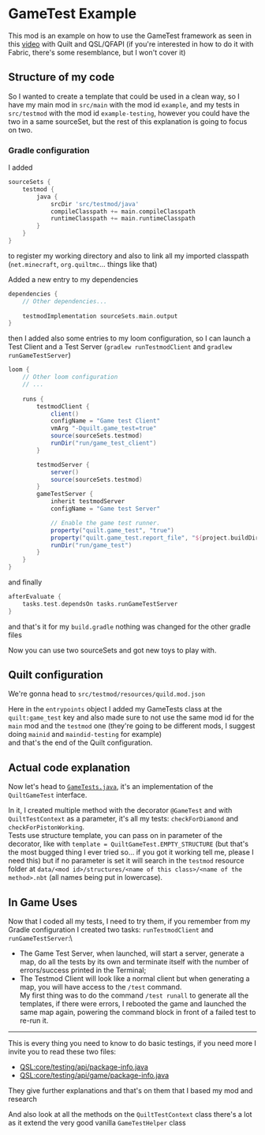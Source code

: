 # GameTest Example

This mod is an example on how to use the GameTest framework as seen in this [video](https://youtu.be/vXaWOJTCYNg) with Quilt and QSL/QFAPI (if you're interested in how to do it with Fabric, there's some resemblance, but I won't cover it)

## Structure of my code

So I wanted to create a template that could be used in a clean way, so I have my main mod in `src/main` with the mod id `example`, and my tests in `src/testmod` with the mod id `example-testing`,
however you could have the two in a same sourceSet, but the rest of this explanation is going to focus on two.

### Gradle configuration

I added 
```groovy
sourceSets {
    testmod {
        java {
            srcDir 'src/testmod/java'
            compileClasspath += main.compileClasspath
            runtimeClasspath += main.runtimeClasspath
        }
    }
}
```
to register my working directory and also to link all my imported classpath (`net.minecraft`, `org.quiltmc`... things like that)

Added a new entry to my dependencies
```groovy
dependencies {
    // Other dependencies...
    
    testmodImplementation sourceSets.main.output
}
```

then I added also some entries to my loom configuration, so I can launch a Test Client and a Test Server (`gradlew runTestmodClient` and `gradlew runGameTestServer`)

```groovy
loom {
    // Other loom configuration
    // ...
    
    runs {
        testmodClient {
            client()
            configName = "Game test Client"
            vmArg "-Dquilt.game_test=true"
            source(sourceSets.testmod)
            runDir("run/game_test_client")
        }

        testmodServer {
            server()
            source(sourceSets.testmod)
        }
        gameTestServer {
            inherit testmodServer
            configName = "Game test Server"

            // Enable the game test runner.
            property("quilt.game_test", "true")
            property("quilt.game_test.report_file", "${project.buildDir}/game_test/report.xml")
            runDir("run/game_test")
        }
    }
}
```

and finally 
```groovy
afterEvaluate {
    tasks.test.dependsOn tasks.runGameTestServer
}
```
and that's it for my `build.gradle` nothing was changed for the other gradle files

Now you can use two sourceSets and got new toys to play with.

## Quilt configuration

We're gonna head to `src/testmod/resources/quild.mod.json`

Here in the `entrypoints` object I added my GameTests class at the `quilt:game_test` key and also made sure to not use the same mod id for the `main` mod and the `testmod` one 
(they're going to be different mods, I suggest doing `mainid` and `maindid-testing` for example)\
and that's the end of the Quilt configuration.

## Actual code explanation

Now let's head to [`GameTests.java`](/src/testmod/java/dev/renoux/example/GameTests.java), it's an implementation of the `QuiltGameTest` interface.

In it, I created multiple method with the decorator `@GameTest` and with `QuiltTestContext` as a parameter, it's all my tests: `checkForDiamond` and `checkForPistonWorking`.\
Tests use structure template, you can pass on in parameter of the decorator, like with `template = QuiltGameTest.EMPTY_STRUCTURE` (but that's the most bugged thing I ever tried so... if you got it working tell me, please I need this) 
but if no parameter is set it will search in the `testmod` resource folder at `data/<mod id>/structures/<name of this class>/<name of the method>.nbt` (all names being put in lowercase).

## In Game Uses

Now that I coded all my tests, I need to try them, if you remember from my Gradle configuration I created two tasks: `runTestmodClient` and `runGameTestServer`:\
- The Game Test Server, when launched, will start a server, generate a map, do all the tests by its own and terminate itself with the number of errors/success printed in the Terminal;
- The Testmod Client will look like a normal client but when generating a map, you will have access to the `/test` command.\
My first thing was to do the command `/test runall` to generate all the templates, if there were errors, I rebooted the game and launched the same map again,
powering the command block in front of a failed test to re-run it.

---
This is every thing you need to know to do basic testings, if you need more I invite you to read these two files: 
- [QSL:core/testing/api/package-info.java](https://github.com/QuiltMC/quilt-standard-libraries/blob/1.20/library/core/testing/src/main/java/org/quiltmc/qsl/testing/api/package-info.java) 
- [QSL:core/testing/api/game/package-info.java](https://github.com/QuiltMC/quilt-standard-libraries/blob/1.20/library/core/testing/src/main/java/org/quiltmc/qsl/testing/api/game/package-info.java)

They give further explanations and that's on them that I based my mod and research

And also look at all the methods on the `QuiltTestContext` class there's a lot as it extend the very good vanilla `GameTestHelper` class